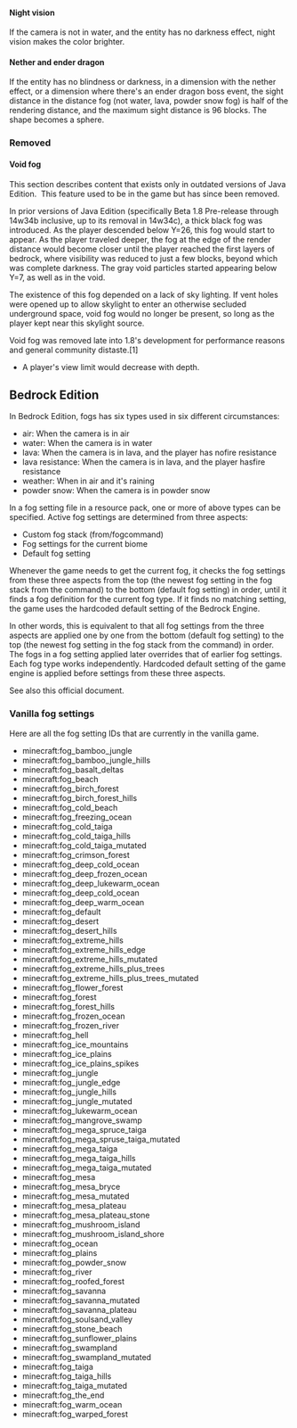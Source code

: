 #### Night vision
If the camera is not in water, and the entity has no darkness effect, night vision makes the color brighter.

#### Nether and ender dragon
If the entity has no blindness or darkness, in a dimension with the nether effect, or a dimension where there's an ender dragon boss event, the sight distance in the distance fog (not water, lava, powder snow fog) is half of the rendering distance, and the maximum sight distance is 96 blocks. The shape becomes a sphere.

### Removed
#### Void fog

  

This section describes content that exists only in outdated versions of Java Edition. 
This feature used to be in the game but has since been removed.



In prior versions of Java Edition (specifically Beta 1.8 Pre-release through 14w34b inclusive, up to its removal in 14w34c), a thick black fog was introduced. As the player descended below Y=26, this fog would start to appear. As the player traveled deeper, the fog at the edge of the render distance would become closer until the player reached the first layers of bedrock, where visibility was reduced to just a few blocks, beyond which was complete darkness. The gray void particles started appearing below Y=7, as well as in the void.

The existence of this fog depended on a lack of sky lighting. If vent holes were opened up to allow skylight to enter an otherwise secluded underground space, void fog would no longer be present, so long as the player kept near this skylight source.

Void fog was removed late into 1.8's development for performance reasons and general community distaste.[1]

- A player's view limit would decrease with depth.


## Bedrock Edition
In Bedrock Edition, fogs has six types used in six different circumstances:

- air: When the camera is in air
- water: When the camera is in water
- lava: When the camera is in lava, and the player has nofire resistance
- lava resistance: When the camera is in lava, and the player hasfire resistance
- weather: When in air and it's raining
- powder snow: When the camera is in powder snow

In a fog setting file in a resource pack, one or more of above types can be specified. Active fog settings are determined from three aspects:

- Custom fog stack (from/fogcommand)
- Fog settings for the current biome
- Default fog setting

Whenever the game needs to get the current fog, it checks the fog settings from these three aspects from the top (the newest fog setting in the fog stack from the command) to the bottom (default fog setting) in order, until it finds a fog definition for the current fog type. If it finds no matching setting, the game uses the hardcoded default setting of the Bedrock Engine.

In other words, this is equivalent to that all fog settings from the three aspects are applied one by one from the bottom (default fog setting) to the top (the newest fog setting in the fog stack from the command) in order. The fogs in a fog setting applied later overrides that of earlier fog settings. Each fog type works independently. Hardcoded default setting of the game engine is applied before settings from these three aspects.

See also this official document.

### Vanilla fog settings
Here are all the fog setting IDs that are currently in the vanilla game. 

- minecraft:fog_bamboo_jungle
- minecraft:fog_bamboo_jungle_hills
- minecraft:fog_basalt_deltas
- minecraft:fog_beach
- minecraft:fog_birch_forest
- minecraft:fog_birch_forest_hills
- minecraft:fog_cold_beach
- minecraft:fog_freezing_ocean
- minecraft:fog_cold_taiga
- minecraft:fog_cold_taiga_hills
- minecraft:fog_cold_taiga_mutated
- minecraft:fog_crimson_forest
- minecraft:fog_deep_cold_ocean
- minecraft:fog_deep_frozen_ocean
- minecraft:fog_deep_lukewarm_ocean
- minecraft:fog_deep_cold_ocean
- minecraft:fog_deep_warm_ocean
- minecraft:fog_default
- minecraft:fog_desert
- minecraft:fog_desert_hills
- minecraft:fog_extreme_hills
- minecraft:fog_extreme_hills_edge
- minecraft:fog_extreme_hills_mutated
- minecraft:fog_extreme_hills_plus_trees
- minecraft:fog_extreme_hills_plus_trees_mutated
- minecraft:fog_flower_forest
- minecraft:fog_forest
- minecraft:fog_forest_hills
- minecraft:fog_frozen_ocean
- minecraft:fog_frozen_river
- minecraft:fog_hell
- minecraft:fog_ice_mountains
- minecraft:fog_ice_plains
- minecraft:fog_ice_plains_spikes
- minecraft:fog_jungle
- minecraft:fog_jungle_edge
- minecraft:fog_jungle_hills
- minecraft:fog_jungle_mutated
- minecraft:fog_lukewarm_ocean
- minecraft:fog_mangrove_swamp
- minecraft:fog_mega_spruce_taiga
- minecraft:fog_mega_spruse_taiga_mutated
- minecraft:fog_mega_taiga
- minecraft:fog_mega_taiga_hills
- minecraft:fog_mega_taiga_mutated
- minecraft:fog_mesa
- minecraft:fog_mesa_bryce
- minecraft:fog_mesa_mutated
- minecraft:fog_mesa_plateau
- minecraft:fog_mesa_plateau_stone
- minecraft:fog_mushroom_island
- minecraft:fog_mushroom_island_shore
- minecraft:fog_ocean
- minecraft:fog_plains
- minecraft:fog_powder_snow
- minecraft:fog_river
- minecraft:fog_roofed_forest
- minecraft:fog_savanna
- minecraft:fog_savanna_mutated
- minecraft:fog_savanna_plateau
- minecraft:fog_soulsand_valley
- minecraft:fog_stone_beach
- minecraft:fog_sunflower_plains
- minecraft:fog_swampland
- minecraft:fog_swampland_mutated
- minecraft:fog_taiga
- minecraft:fog_taiga_hills
- minecraft:fog_taiga_mutated
- minecraft:fog_the_end
- minecraft:fog_warm_ocean
- minecraft:fog_warped_forest



